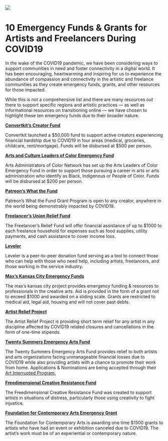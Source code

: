 ![](https://res.cloudinary.com/engagement-lab-home/image/upload/v1/homepage-2.0/news/medium/1_zBZlRpKPDIqW53FK6Tfstg.png)

# 10 Emergency Funds & Grants for Artists and Freelancers During COVID19

In the wake of the COVID19 pandemic, we have been considering ways to support communities in need and foster connectivity in a digital world. It has been encouraging, heartwarming and inspiring for us to experience the abundance of compassion and connectivity in the artistic and freelance communities as they create emergency funds, grants, and other resources for those impacted.

While this is not a comprehensive list and there are many resources out there to support specific regions and artistic practices — as well as informational resources on transitioning online — we have chosen to highlight these ten emergency funds due to their broader nature.

[**Convertkit’s Creator Fund**](https://convertkit.com/creator-fund)

Convertkit launched a $50,000 fund to support active creators experiencing financial hardship due to COVID19 in four areas (medical, groceries, childcare, rent/mortgage). Funds will be disbursed at $500 per person.

[**Arts and Culture Leaders of Color Emergency Fund**](https://docs.google.com/forms/d/e/1FAIpQLSfv4AazvLFVUNAgXoxqBqfZ7jJVkrMroa-CET6Vt6XygR-CaQ/viewform)

Arts Administrators of Color Network has set up the Arts Leaders of Color Emergency Fund in order to support those pursuing a career in arts or arts administration who identify as Black, Indigenous or People of Color. Funds will be disbursed at $200 per person.

[**Patreon’s What the Fund**](https://go.patreon.com/what-the-fund)

Patreon’s What the Fund Grant Program is open to any creator, anywhere in the world being demonstrably impacted by COVID19.

[**Freelancer’s Union Relief Fund**](https://www.freelancersunion.org/resources/freelancers-relief-fund/)

The Freelancer’s Relief Fund will offer financial assistance of up to $1000 to each freelance household for expenses such as food supplies, utility payments, and cash assistance to cover income loss.

[**Leveler**](https://www.leveler.info/signup)

Leveler is a peer-to-peer donation fund serving as a tool to connect those who can help with those who need help, including artists, freelancers, and those working in the service industry.

[**Max’s Kansas City Emergency Funds**](https://maxskansascity.org/emergency-grants/)

The max’s kansas city project provides emergency funding & resources to professionals in the creative arts. Aid is provided in the form of a grant not to exceed $1000 and awarded on a sliding scale. Grants are restricted to medical aid, legal aid, housing and will not cover past debts.

[**Artist Relief Project**](https://artistreliefproject.org/)

The Artist Relief Project is providing short term relief for any artist in any discipline affected by COVID19 related closures and cancellations in the form of one-time stipends.

[**Twenty Summers Emergency Arts Fund**](https://www.20summers.org/eaf)

The Twenty Summers Emergency Arts Fund provides relief to both artists and arts organizations facing unmanageable financial losses due to COVID19 while also providing artists with a chance to promote their work from home. Applications & Nominations are being accepted through their [Art Interrupted Program.](https://www.20summers.org/art-interrupted)

[**Freedimensional Creative Resistance Fund**](http://freedimensional.org/services/distress-services/distress-services-intake-form/)

The Freedimensional Creative Resistance Fund was created to support artists in situations of distress, particularly those using creativity to fight injustice.

[**Foundation for Contemporary Arts Emergency Grant**](https://www.foundationforcontemporaryarts.org/grants/emergency-grants-covid-19-fund)

The Foundation for Contemporary Arts is awarding one time $1500 grants to artists who have had an event or exhibition canceled due to COVID19. The artist’s work must be of an experiential or contemporary nature.
